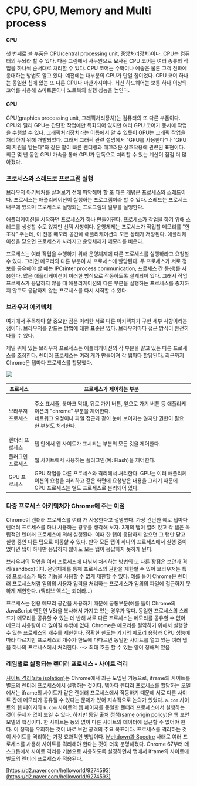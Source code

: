 # CPU, GPU, Memory and Multi process

#### CPU <a href="cpu" id="cpu"></a>

첫 번째로 볼 부품은 CPU(central processing unit, 중앙처리장치)이다. CPU는 컴퓨터의 두뇌라 할 수 있다. 다음 그림에서 사무원으로 묘사된 CPU 코어는 여러 종류의 작업을 하나씩 순서대로 처리할 수 있다. CPU 코어는 수학이나 예술은 물론 고객 전화에 응대하는 방법도 알고 있다. 예전에는 대부분의 CPU가 단일 칩이었다. CPU 코어 하나는 동일한 칩에 있는 또 다른 CPU나 마찬가지이다. 최신 하드웨어는 보통 하나 이상의 코어를 사용해 스마트폰이나 노트북의 실행 성능을 높인다.

#### GPU <a href="gpu" id="gpu"></a>

GPU(graphics processing unit, 그래픽처리장치)는 컴퓨터의 또 다른 부품이다. CPU와 달리 GPU는 간단한 작업에만 특화되어 있지만 여러 GPU 코어가 동시에 작업을 수행할 수 있다. 그래픽처리장치라는 이름에서 알 수 있듯이 GPU는 그래픽 작업을 처리하기 위해 개발되었다. 그래서 그래픽 관련 설명에서 "GPU를 사용한다"나 "GPU의 지원을 받는다"와 같은 말이 빠른 렌더링과 매끄러운 상호작용에 관련된 표현이다. 최근 몇 년 동안 GPU 가속을 통해 GPU가 단독으로 처리할 수 있는 계산이 점점 더 많아졌다.

### 프로세스와 스레드로 프로그램 실행

브라우저 아키텍처를 살펴보기 전에 파악해야 할 또 다른 개념은 프로세스와 스레드이다. 프로세스는 애플리케이션이 실행하는 프로그램이라 할 수 있다. 스레드는 프로세스 내부에 있으며 프로세스로 실행되는 프로그램의 일부를 실행한다.

애플리케이션을 시작하면 프로세스가 하나 만들어진다. 프로세스가 작업을 하기 위해 스레드를 생성할 수도 있지만 선택 사항이다. 운영체제는 프로세스가 작업할 메모리를 "한 조각" 주는데, 이 전용 메모리 공간에 애플리케이션의 모든 상태가 저장된다. 애플리케이션을 닫으면 프로세스가 사라지고 운영체제가 메모리를 비운다.

프로세스는 여러 작업을 수행하기 위해 운영체제에 다른 프로세스를 실행하라고 요청할 수 있다. 그러면 메모리의 다른 부분이 새 프로세스에 할당된다. 두 프로세스가 서로 정보를 공유해야 할 때는 IPC(inter process communication, 프로세스 간 통신)를 사용한다. 많은 애플리케이션이 이러한 방식으로 작동하도록 설계되어 있다. 그래서 작업 프로세스가 응답하지 않을 때 애플리케이션의 다른 부분을 실행하는 프로세스를 중지하지 않고도 응답하지 않는 프로세스를 다시 시작할 수 있다.

### 브라우저 아키텍처

여기에서 주목해야 할 중요한 점은 이러한 서로 다른 아키텍처가 구현 세부 사항이라는 점이다. 브라우저를 만드는 방법에 대한 표준은 없다. 브라우저마다 접근 방식이 완전히 다를 수 있다.

제일 위에 있는 브라우저 프로세스는 애플리케이션의 각 부분을 맡고 있는 다른 프로세스를 조정한다. 렌더러 프로세스는 여러 개가 만들어져 각 탭마다 할당된다. 최근까지 Chrome은 탭마다 프로세스를 할당했다.

![](<.gitbook/assets/스크린샷 2021-06-18 오후 9.12.19.png>)



| 프로세스      | 프로세스가 제어하는 부분                                                                                                                |
| --------- | ---------------------------------------------------------------------------------------------------------------------------- |
| 브라우저 프로세스 | <p>주소 표시줄, 북마크 막대, 뒤로 가기 버튼, 앞으로 가기 버튼 등 애플리케이션의 "chrome" 부분을 제어한다.<br>네트워크 요청이나 파일 접근과 같이 눈에 보이지는 않지만 권한이 필요한 부분도 처리한다.</p> |
| 렌더러 프로세스  | 탭 안에서 웹 사이트가 표시되는 부분의 모든 것을 제어한다.                                                                                            |
| 플러그인 프로세스 | 웹 사이트에서 사용하는 플러그인(예: Flash)을 제어한다.                                                                                           |
| GPU 프로세스  | GPU 작업을 다른 프로세스와 격리해서 처리한다. GPU는 여러 애플리케이션의 요청을 처리하고 같은 화면에 요청받은 내용을 그리기 때문에 GPU 프로세스는 별도 프로세스로 분리되어 있다.                     |

### 다중 프로세스 아키텍처가 Chrome에 주는 이점 <a href="chrome" id="chrome"></a>

Chrome이 렌더러 프로세스를 여러 개 사용한다고 설명했다. 가장 간단한 예로 탭마다 렌더러 프로세스를 하나 사용하는 경우를 생각해 보자. 3개의 탭이 열려 있고 각 탭은 독립적인 렌더러 프로세스에 의해 실행된다. 이때 한 탭이 응답하지 않으면 그 탭만 닫고 실행 중인 다른 탭으로 이동할 수 있다. 만약 모든 탭이 하나의 프로세스에서 실행 중이었다면 탭이 하나만 응답하지 않아도 모든 탭이 응답하지 못하게 된다.

브라우저의 작업을 여러 프로세스에 나눠서 처리하는 방법의 또 다른 장점은 보안과 격리(sandbox)이다. 운영체제를 통해 프로세스의 권한을 제한할 수 있어 브라우저는 특정 프로세스가 특정 기능을 사용할 수 없게 제한할 수 있다. 예를 들어 Chrome은 렌더러 프로세스처럼 임의의 사용자 입력을 처리하는 프로세스가 임의의 파일에 접근하지 못하게 제한한다. (액티브 엑스는 되더라...)

프로세스는 전용 메모리 공간을 사용하기 때문에 공통부분(예를 들어 Chrome의 JavaScript 엔진인 V8)을 복사해서 가지고 있는 경우가 많다. 동일한 프로세스의 스레드가 메모리를 공유할 수 있는 데 반해 서로 다른 프로세스는 메모리를 공유할 수 없어 메모리 사용량이 더 많아질 수밖에 없다. Chrome은 메모리를 절약하기 위해서 실행할 수 있는 프로세스의 개수를 제한한다. 정확한 한도는 기기의 메모리 용량과 CPU 성능에 따라 다르지만 프로세스의 개수가 한도에 다다르면 동일한 사이트를 열고 있는 여러 탭을 하나의 프로세스에서 처리한다. --> 최대 호출 할 수 있는 양이 정해져 있음  



### 레임별로 실행되는 렌더러 프로세스 - 사이트 격리

[사이트 격리(site isolation)](https://developers.google.com/web/updates/2018/07/site-isolation)는 Chrome에서 최근 도입된 기능으로, iframe의 사이트를 별도의 렌더러 프로세스에서 실행하는 것이다. 탭마다 렌더러 프로세스를 할당하는 모델에서는 iframe의 사이트가 같은 렌더러 프로세스에서 작동하기 때문에 서로 다른 사이트 간에 메모리가 공유될 수 있다는 문제가 있어 지속적으로 논의가 있었다. `a.com` 사이트의 웹 페이지와 `b.com` 사이트의 웹 페이지를 동일한 렌더러 프로세스에서 실행하는 것이 문제가 없어 보일 수 있다. 하지만 [동일 출처 정책(same origin policy)](https://developer.mozilla.org/en-US/docs/Web/Security/Same-origin_policy)은 웹 보안 모델의 핵심이다. 한 사이트는 동의 없이 다른 사이트의 데이터에 접근할 수 없어야 한다. 이 정책을 우회하는 것이 바로 보안 공격의 주요 목표이다. 프로세스를 격리하는 것이 사이트를 격리하는 가장 효과적인 방법이다. [Meltdown과 Spectre](https://developers.google.com/web/updates/2018/02/meltdown-spectre) 사태로 여러 프로세스를 사용해 사이트를 격리해야 한다는 것이 더욱 분명해졌다. Chrome 67부터 데스크톱에서 사이트 격리를 기본으로 사용하도록 설정하면서 탭에서 iframe의 사이트에 별도의 렌더러 프로세스가 적용된다.

[https://d2.naver.com/helloworld/9274593](https://d2.naver.com/helloworld/9274593)
